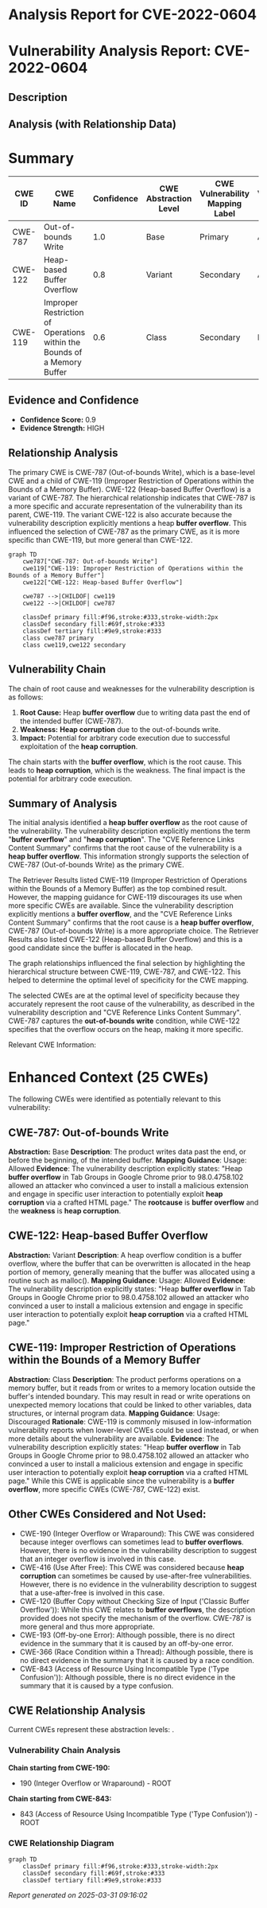 # Analysis Report for CVE-2022-0604

# Vulnerability Analysis Report: CVE-2022-0604

## Description



## Analysis (with Relationship Data)

# Summary
| CWE ID | CWE Name | Confidence | CWE Abstraction Level | CWE Vulnerability Mapping Label | CWE-Vulnerability Mapping Notes |
|---|---|---|---|---|---|
| CWE-787 | Out-of-bounds Write | 1.0 | Base | Primary | Allowed |
| CWE-122 | Heap-based Buffer Overflow | 0.8 | Variant | Secondary | Allowed |
| CWE-119 | Improper Restriction of Operations within the Bounds of a Memory Buffer | 0.6 | Class | Secondary | Discouraged |

## Evidence and Confidence

*   **Confidence Score:** 0.9
*   **Evidence Strength:** HIGH

## Relationship Analysis
The primary CWE is CWE-787 (Out-of-bounds Write), which is a base-level CWE and a child of CWE-119 (Improper Restriction of Operations within the Bounds of a Memory Buffer). CWE-122 (Heap-based Buffer Overflow) is a variant of CWE-787. The hierarchical relationship indicates that CWE-787 is a more specific and accurate representation of the vulnerability than its parent, CWE-119. The variant CWE-122 is also accurate because the vulnerability description explicitly mentions a heap **buffer overflow**. This influenced the selection of CWE-787 as the primary CWE, as it is more specific than CWE-119, but more general than CWE-122.

```mermaid
graph TD
    cwe787["CWE-787: Out-of-bounds Write"]
    cwe119["CWE-119: Improper Restriction of Operations within the Bounds of a Memory Buffer"]
    cwe122["CWE-122: Heap-based Buffer Overflow"]
    
    cwe787 -->|CHILDOF| cwe119
    cwe122 -->|CHILDOF| cwe787
    
    classDef primary fill:#f96,stroke:#333,stroke-width:2px
    classDef secondary fill:#69f,stroke:#333
    classDef tertiary fill:#9e9,stroke:#333
    class cwe787 primary
    class cwe119,cwe122 secondary
```

## Vulnerability Chain
The chain of root cause and weaknesses for the vulnerability description is as follows:
1.  **Root Cause:** Heap **buffer overflow** due to writing data past the end of the intended buffer (CWE-787).
2.  **Weakness:** **Heap corruption** due to the out-of-bounds write.
3.  **Impact:** Potential for arbitrary code execution due to successful exploitation of the **heap corruption**.

The chain starts with the **buffer overflow**, which is the root cause. This leads to **heap corruption**, which is the weakness. The final impact is the potential for arbitrary code execution.

## Summary of Analysis
The initial analysis identified a **heap buffer overflow** as the root cause of the vulnerability. The vulnerability description explicitly mentions the term "**buffer overflow**" and "**heap corruption**". The "CVE Reference Links Content Summary" confirms that the root cause of the vulnerability is a **heap buffer overflow**. This information strongly supports the selection of CWE-787 (Out-of-bounds Write) as the primary CWE.

The Retriever Results listed CWE-119 (Improper Restriction of Operations within the Bounds of a Memory Buffer) as the top combined result. However, the mapping guidance for CWE-119 discourages its use when more specific CWEs are available. Since the vulnerability description explicitly mentions a **buffer overflow**, and the "CVE Reference Links Content Summary" confirms that the root cause is a **heap buffer overflow**, CWE-787 (Out-of-bounds Write) is a more appropriate choice. The Retriever Results also listed CWE-122 (Heap-based Buffer Overflow) and this is a good candidate since the buffer is allocated in the heap.

The graph relationships influenced the final selection by highlighting the hierarchical structure between CWE-119, CWE-787, and CWE-122. This helped to determine the optimal level of specificity for the CWE mapping.

The selected CWEs are at the optimal level of specificity because they accurately represent the root cause of the vulnerability, as described in the vulnerability description and "CVE Reference Links Content Summary". CWE-787 captures the **out-of-bounds write** condition, while CWE-122 specifies that the overflow occurs on the heap, making it more specific.

Relevant CWE Information:

# Enhanced Context (25 CWEs)
The following CWEs were identified as potentially relevant to this vulnerability:

## CWE-787: Out-of-bounds Write
**Abstraction:** Base
**Description**:
The product writes data past the end, or before the beginning, of the intended buffer.
**Mapping Guidance**:
Usage: Allowed
**Evidence**:
The vulnerability description explicitly states: "Heap **buffer overflow** in Tab Groups in Google Chrome prior to 98.0.4758.102 allowed an attacker who convinced a user to install a malicious extension and engage in specific user interaction to potentially exploit **heap corruption** via a crafted HTML page." The **rootcause** is **buffer overflow** and the **weakness** is **heap corruption**.

## CWE-122: Heap-based Buffer Overflow
**Abstraction:** Variant
**Description**:
A heap overflow condition is a buffer overflow, where the buffer that can be overwritten is allocated in the heap portion of memory, generally meaning that the buffer was allocated using a routine such as malloc().
**Mapping Guidance**:
Usage: Allowed
**Evidence**:
The vulnerability description explicitly states: "Heap **buffer overflow** in Tab Groups in Google Chrome prior to 98.0.4758.102 allowed an attacker who convinced a user to install a malicious extension and engage in specific user interaction to potentially exploit **heap corruption** via a crafted HTML page."

## CWE-119: Improper Restriction of Operations within the Bounds of a Memory Buffer
**Abstraction:** Class
**Description**:
The product performs operations on a memory buffer, but it reads from or writes to a memory location outside the buffer's intended boundary. This may result in read or write operations on unexpected memory locations that could be linked to other variables, data structures, or internal program data.
**Mapping Guidance**:
Usage: Discouraged
**Rationale**: CWE-119 is commonly misused in low-information vulnerability reports when lower-level CWEs could be used instead, or when more details about the vulnerability are available.
**Evidence**:
The vulnerability description explicitly states: "Heap **buffer overflow** in Tab Groups in Google Chrome prior to 98.0.4758.102 allowed an attacker who convinced a user to install a malicious extension and engage in specific user interaction to potentially exploit **heap corruption** via a crafted HTML page." While this CWE is applicable since the vulnerability is a **buffer overflow**, more specific CWEs (CWE-787, CWE-122) exist.

## Other CWEs Considered and Not Used:
*   CWE-190 (Integer Overflow or Wraparound): This CWE was considered because integer overflows can sometimes lead to **buffer overflows**. However, there is no evidence in the vulnerability description to suggest that an integer overflow is involved in this case.
*   CWE-416 (Use After Free): This CWE was considered because **heap corruption** can sometimes be caused by use-after-free vulnerabilities. However, there is no evidence in the vulnerability description to suggest that a use-after-free is involved in this case.
*   CWE-120 (Buffer Copy without Checking Size of Input ('Classic Buffer Overflow')): While this CWE relates to **buffer overflows**, the description provided does not specify the mechanism of the overflow. CWE-787 is more general and thus more appropriate.
*   CWE-193 (Off-by-one Error): Although possible, there is no direct evidence in the summary that it is caused by an off-by-one error.
*   CWE-366 (Race Condition within a Thread): Although possible, there is no direct evidence in the summary that it is caused by a race condition.
*   CWE-843 (Access of Resource Using Incompatible Type ('Type Confusion')): Although possible, there is no direct evidence in the summary that it is caused by a type confusion.


## CWE Relationship Analysis

Current CWEs represent these abstraction levels: .


### Vulnerability Chain Analysis

**Chain starting from CWE-190:**
- 190 (Integer Overflow or Wraparound) - ROOT


**Chain starting from CWE-843:**
- 843 (Access of Resource Using Incompatible Type ('Type Confusion')) - ROOT



### CWE Relationship Diagram

```mermaid
graph TD
    classDef primary fill:#f96,stroke:#333,stroke-width:2px
    classDef secondary fill:#69f,stroke:#333
    classDef tertiary fill:#9e9,stroke:#333
```



*Report generated on 2025-03-31 09:16:02*
